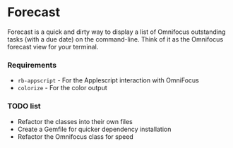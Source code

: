 # Forecast

Forecast is a quick and dirty way to display a list of Omnifocus outstanding tasks (with a due date) on the command-line. Think of it as the Omnifocus forecast view for your terminal.

### Requirements

* `rb-appscript` - For the Applescript interaction with OmniFocus
* `colorize` - For the color output

### TODO list

* Refactor the classes into their own files
* Create a Gemfile for quicker dependency installation
* Refactor the Omnifocus class for speed
